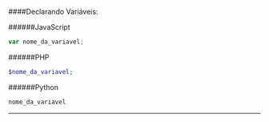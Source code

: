 ####Declarando Variáveis:

######JavaScript
```javascript
var nome_da_variavel;
```

######PHP
```php
$nome_da_variavel;
```

######Python
```python
nome_da_variavel
```

---


